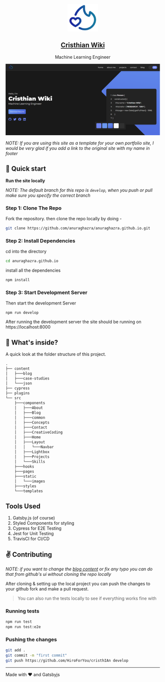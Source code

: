 <p align="center">
  <a href="http://www.cristhianwiki.com/">
    <img alt="Gatsby" src="./src/static/logo_noalpha.svg" width="100" />
    <h2 align="center">Cristhian Wiki</h2>
  </a>
</p> 
<p align="center">Machine Learning Engineer</p>


![Cristhian Wiki](./src/static/screenshot.png)

*NOTE: If you are using this site as a template for your own portfolio site, I would be very glad if you add a link to the original site with my name in footer*

## :rocket: Quick start

**Run the site locally**

_NOTE: The default branch for this repo is `develop`, when you push or pull make sure you specify the correct branch_

### Step 1: Clone The Repo

Fork the repository. then clone the repo locally by doing -

```bash
git clone https://github.com/anuraghazra/anuraghazra.github.io.git
```

### Step 2: Install Dependencies

cd into the directory

```bash
cd anuraghazra.github.io
```

install all the dependencies
```bash
npm install
```

### Step 3: Start Development Server

Then start the development Server
```
npm run develop
```
After running the development server the site should be running on https://localhost:8000


## :open_file_folder: What's inside?

A quick look at the folder structure of this project.

    .
    ├── content
    │   ├───blog
    │   ├───case-studies
    │   └───json
    ├── cypress
    ├── plugins
    └── src
        ├───components
        │   ├───About
        │   ├───Blog
        │   ├───common
        │   ├───Concepts
        │   ├───Contact
        │   ├───CreativeCoding
        │   ├───Home
        │   ├───Layout
        │   │   └───Navbar
        │   ├───Lightbox
        │   ├───Projects
        │   └───Skills
        ├───hooks
        ├───pages
        ├───static
        │   └───images
        ├───styles
        └───templates


## Tools Used

1. Gatsby.js (of course)
2. Styled Components for styling
3. Cypress for E2E Testing
4. Jest for Unit Testing
5. TravisCI for CI/CD

## :v: Contributing

*NOTE: if you want to change the [blog content](./content) or fix any typo you can do that from github's ui without cloning the repo locally*

After cloning & setting up the local project you can push the changes to your github fork and make a pull request.

> You can also run the tests locally to see if everything works fine with

### Running tests
```bash
npm run test
npm run test:e2e
```

### Pushing the changes

```bash
git add .
git commit -m "first commit"
git push https://github.com/HiroForYou/cristhIAn develop
```

------

Made with :heart: and Gatsbyjs
